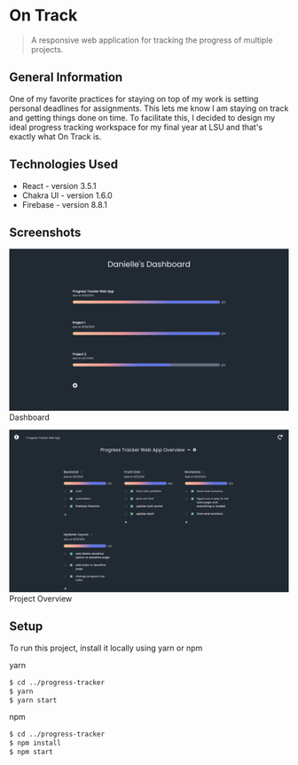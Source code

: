 # On Track

> A responsive web application for tracking the progress of multiple projects.

## General Information

One of my favorite practices for staying on top of my work is setting personal deadlines for assignments. This lets me know I am staying on track and getting things done on time. To facilitate this, I decided to design my ideal progress tracking workspace for my final year at LSU and that's exactly what On Track is.

## Technologies Used

-   React - version 3.5.1
-   Chakra UI - version 1.6.0
-   Firebase - version 8.8.1

## Screenshots

![Dashboard](./OnTrack.png)
Dashboard

![ProjectOverview](./ontrack_2.png)
Project Overview

## Setup

To run this project, install it locally using yarn or npm

yarn

```
$ cd ../progress-tracker
$ yarn
$ yarn start
```

npm

```
$ cd ../progress-tracker
$ npm install
$ npm start
```
